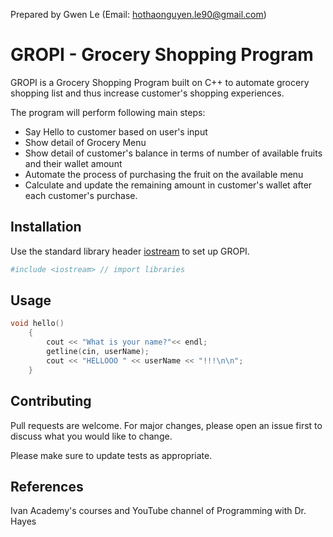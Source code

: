 Prepared by Gwen Le (Email: hothaonguyen.le90@gmail.com)

# GROPI - Grocery Shopping Program

GROPI is a Grocery Shopping Program built on C++ to automate grocery shopping list and thus increase customer's shopping experiences.

The program will perform following main steps:
* Say Hello to customer based on user's input 
* Show detail of Grocery Menu
* Show detail of customer's balance in terms of number of available fruits and their wallet amount
* Automate the process of purchasing the fruit on the available menu
* Calculate and update the remaining amount in customer's wallet after each customer's purchase. 

## Installation

Use the standard library header [iostream](http://www.cplusplus.com/reference/iostream/) to set up GROPI.

```bash
#include <iostream> // import libraries
```

## Usage

```C++
void hello()
    {
        cout << "What is your name?"<< endl;
        getline(cin, userName);
        cout << "HELLOOO " << userName << "!!!\n\n";
    }
```

## Contributing
Pull requests are welcome. For major changes, please open an issue first to discuss what you would like to change.

Please make sure to update tests as appropriate.

## References 
Ivan Academy's courses and YouTube channel of Programming with Dr. Hayes

